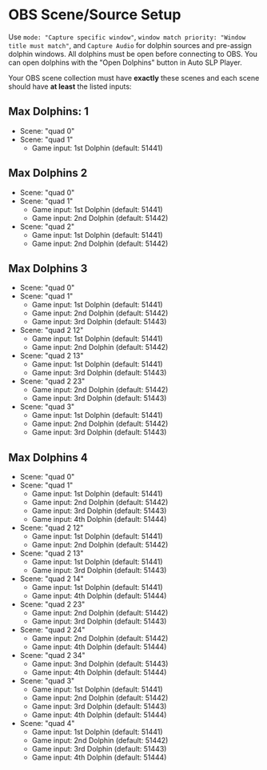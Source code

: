 # OBS Scene/Source Setup
Use `mode: "Capture specific window"`, `window match priority: "Window title must match"`, and `Capture Audio` for dolphin sources and pre-assign dolphin windows.
All dolphins must be open before connecting to OBS.
You can open dolphins with the "Open Dolphins" button in Auto SLP Player.

Your OBS scene collection must have **exactly** these scenes and each scene should have **at least** the listed inputs:
## Max Dolphins: 1
* Scene: "quad 0"
* Scene: "quad 1"
  * Game input: 1st Dolphin (default: 51441)
## Max Dolphins 2
* Scene: "quad 0"
* Scene: "quad 1"
  * Game input: 1st Dolphin (default: 51441)
  * Game input: 2nd Dolphin (default: 51442)
* Scene: "quad 2"
  * Game input: 1st Dolphin (default: 51441)
  * Game input: 2nd Dolphin (default: 51442)
## Max Dolphins 3
* Scene: "quad 0"
* Scene: "quad 1"
  * Game input: 1st Dolphin (default: 51441)
  * Game input: 2nd Dolphin (default: 51442)
  * Game input: 3rd Dolphin (default: 51443)
* Scene: "quad 2 12"
  * Game input: 1st Dolphin (default: 51441)
  * Game input: 2nd Dolphin (default: 51442)
* Scene: "quad 2 13"
  * Game input: 1st Dolphin (default: 51441)
  * Game input: 3rd Dolphin (default: 51443)
* Scene: "quad 2 23"
  * Game input: 2nd Dolphin (default: 51442)
  * Game input: 3rd Dolphin (default: 51443)
* Scene: "quad 3"
  * Game input: 1st Dolphin (default: 51441)
  * Game input: 2nd Dolphin (default: 51442)
  * Game input: 3rd Dolphin (default: 51443)
## Max Dolphins 4
* Scene: "quad 0"
* Scene: "quad 1"
  * Game input: 1st Dolphin (default: 51441)
  * Game input: 2nd Dolphin (default: 51442)
  * Game input: 3rd Dolphin (default: 51443)
  * Game input: 4th Dolphin (default: 51444)
* Scene: "quad 2 12"
  * Game input: 1st Dolphin (default: 51441)
  * Game input: 2nd Dolphin (default: 51442)
* Scene: "quad 2 13"
  * Game input: 1st Dolphin (default: 51441)
  * Game input: 3rd Dolphin (default: 51443)
* Scene: "quad 2 14"
  * Game input: 1st Dolphin (default: 51441)
  * Game input: 4th Dolphin (default: 51444)
* Scene: "quad 2 23"
  * Game input: 2nd Dolphin (default: 51442)
  * Game input: 3rd Dolphin (default: 51443)
* Scene: "quad 2 24"
  * Game input: 2nd Dolphin (default: 51442)
  * Game input: 4th Dolphin (default: 51444)
* Scene: "quad 2 34"
  * Game input: 3nd Dolphin (default: 51443)
  * Game input: 4th Dolphin (default: 51444)
* Scene: "quad 3"
  * Game input: 1st Dolphin (default: 51441)
  * Game input: 2nd Dolphin (default: 51442)
  * Game input: 3rd Dolphin (default: 51443)
  * Game input: 4th Dolphin (default: 51444)
* Scene: "quad 4"
  * Game input: 1st Dolphin (default: 51441)
  * Game input: 2nd Dolphin (default: 51442)
  * Game input: 3rd Dolphin (default: 51443)
  * Game input: 4th Dolphin (default: 51444)
